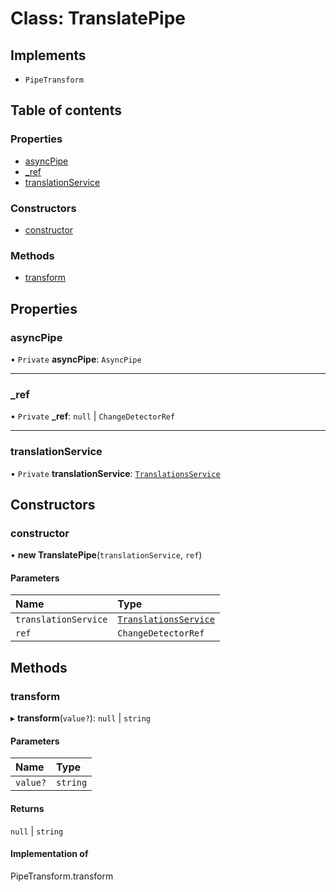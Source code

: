 # Class: TranslatePipe

## Implements

- `PipeTransform`

## Table of contents

### Properties

- [asyncPipe](TranslatePipe.md#asyncpipe)
- [\_ref](TranslatePipe.md#_ref)
- [translationService](TranslatePipe.md#translationservice)

### Constructors

- [constructor](TranslatePipe.md#constructor)

### Methods

- [transform](TranslatePipe.md#transform)

## Properties

### asyncPipe

• `Private` **asyncPipe**: `AsyncPipe`

___

### \_ref

• `Private` **\_ref**: ``null`` \| `ChangeDetectorRef`

___

### translationService

• `Private` **translationService**: [`TranslationsService`](TranslationsService.md)

## Constructors

### constructor

• **new TranslatePipe**(`translationService`, `ref`)

#### Parameters

| Name | Type |
| :------ | :------ |
| `translationService` | [`TranslationsService`](TranslationsService.md) |
| `ref` | `ChangeDetectorRef` |

## Methods

### transform

▸ **transform**(`value?`): ``null`` \| `string`

#### Parameters

| Name | Type |
| :------ | :------ |
| `value?` | `string` |

#### Returns

``null`` \| `string`

#### Implementation of

PipeTransform.transform
